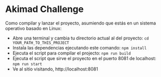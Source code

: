 # Akimad Challenge

Como compilar y lanzar el proyecto, asumiendo que estás en un sistema operativo basado en Linux:

-   Abre una terminal y cambia tu directorio actual al del proyecto: ```cd YOUR_PATH_TO_THIS_PROJECT```
-   Instala las dependencias ejecutando este comando: ```npm install```
-   Ejecuta el script para compilar el projecto: ```npm run build```
-   Ejecuta el script que sirve el proyecto en el puerto 8081 de localhost: ```npm run start```
-   Ve al sitio visitando, http://localhost:8081
